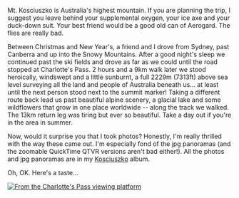 <!--
.. title: Kosciuszko - A walk in the park
.. slug: 20060130kosciuszko
.. date: 2006/01/30 22:30:35
.. tags: Photography, Travel
.. link: 
.. description: 
.. _Charlotte_pass_image_page: http://www.flickr.com/photos/edwin_steele/8395047739/
-->


Mt. Kosciuszko is Australia's highest mountain. If you are planning the trip, I suggest you leave behind your supplemental oxygen, your ice axe and your duck-down suit. Your best friend would be a good old can of Aerogard. The flies are really bad.

Between Christmas and New Year's, a friend and I drove from Sydney, past Canberra and up into the Snowy Mountains. After a good night's sleep we continued past the ski fields and drove as far as we could until the road stopped at Charlotte's Pass. 2 hours and a 9km walk later we stood heroically, windswept and a little sunburnt, a full 2229m (7313ft) above sea level surveying all the land and people of Australia beneath us... at least until the next person stood next to the summit marker! Taking a different route back lead us past beautiful alpine scenery, a glacial lake and some wildflowers that grow in one place worldwide -- along the track we walked. The 13km return leg was tiring but ever so beautiful. Take a day out if you're in the area in summer.

Now, would it surprise you that I took photos? Honestly, I'm really thrilled with the way these came out. I'm especially fond of the jpg panoramas (and the zoomable QuickTime QTVR versions aren't bad either!). All the photos and jpg panoramas are in my [Kosciuszko](http://www.flickr.com/photos/edwin_steele/sets/72157632562706220/) album.

Oh, OK. Here's a taste...

[![From the Charlotte's Pass viewing platform](https://farm9.staticflickr.com/8228/8395047739_a78dd8fd53_z.jpg)](http://www.flickr.com/photos/edwin_steele/8395047739/)

